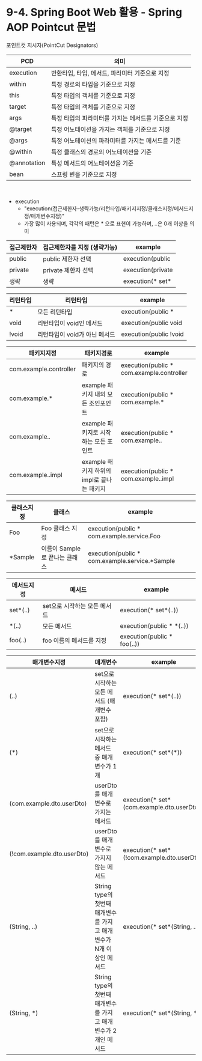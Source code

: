 # 9-4. Spring Boot Web 활용 - Spring AOP Pointcut 문법

포인트컷 지시자(PointCut Designators)

| PCD         | 의미                                                 |
| ----------- | ---------------------------------------------------- |
| execution   | 반환타입, 타입, 메서드, 파라미터 기준으로 지정       |
| within      | 특정 경로의 타입을 기준으로 지정                     |
| this        | 특정 타입의 객체를 기준으로 지정                     |
| target      | 특정 타입의 객체를 기준으로 지정                     |
| args        | 특정 타입의 파라미터를 가지는 메서드를 기준으로 지정 |
| @target     | 특정 어노테이션을 가지는 객체를 기준으로 지정        |
| @args       | 특정 어노테이션의 파라미터를 가지는 메서드를 기준    |
| @within     | 특정 클래스의 경로의 어노테이션을 기준               |
| @annotation | 특성 메서드의 어노테이션을 기준                      |
| bean        | 스프링 빈을 기준으로 지정                            |

<br/>

- execution
  - "execution(접근제한자-생략가능/리턴타입/패키지지정/클래스지정/메서드지정/매개변수지정)"
  - 가장 많이 사용되며, 각각의 패턴은 * 으로 표현이 가능하며, ..은 0개 이상을 의미

| 접근제한자 | 접근제한자를 지정 (생략가능) | example           |
| ---------- | ---------------------------- | ----------------- |
| public     | public 제한자 선택           | execution(public  |
| private    | private 제한자 선택          | execution(private |
| 생략       | 생략                         | execution(* set*  |

| 리턴타입 | 리턴타입                      | example                |
| -------- | ----------------------------- | ---------------------- |
| *        | 모든 리턴타입                 | execution(public *     |
| void     | 리턴타입이 void인 메서드      | execution(public void  |
| !void    | 리턴타입이 void가 아닌 메서드 | execution(public !void |

| 패키지지정             | 패키지경로                                 | example                                   |
| ---------------------- | ------------------------------------------ | ----------------------------------------- |
| com.example.controller | 패키지의 경로                              | execution(public * com.example.controller |
| com.example.*          | example 패키지 내의 모든 조인포인트        | execution(public * com.example.*          |
| com.example..          | example 패키지로 시작하는 모든 포인트      | execution(public * com.example..          |
| com.example..impl      | example 해키지 하위의 impl로 끝나는 패키지 | execution(public * com.example..impl      |

| 클래스지정 | 클래스                        | example                                        |
| ---------- | ----------------------------- | ---------------------------------------------- |
| Foo        | Foo 클래스 지정               | execution(public * com.example.service.Foo     |
| *Sample    | 이름이 Sample로 끝나는 클래스 | execution(public * com.example.service.*Sample |

| 메서드지정 | 메서드                       | example                     |
| ---------- | ---------------------------- | --------------------------- |
| set*(..)   | set으로 시작하는 모든 메서드 | execution(* set*(..))       |
| *(..)      | 모든 메서드                  | execution(public * *(..))   |
| foo(..)    | foo 이름의 메서드를 지정     | execution(public * foo(..)) |

| 매개변수지정               | 매개변수                                                     | example                                     |
| -------------------------- | ------------------------------------------------------------ | ------------------------------------------- |
| (..)                       | set으로 시작하는 모든 메서드 (매개변수 포함)                 | execution(* set*(..))                       |
| (*)                        | set으로 시작하는 메서드 중 매개변수가 1개                    | execution(* set*(\*))                       |
| (com.example.dto.userDto)  | userDto를 매개변수로 가지는 메서드                           | execution(* set*(com.example.dto.userDto))  |
| (!com.example.dto.userDto) | userDto를 매개변수로 가지지 않는 메서드                      | execution(* set*(!com.example.dto.userDto)) |
| (String, ..)               | String type의 첫번째 매개변수를 가지고 매개변수가 N개 이상인 메서드 | execution(* set*(String, ..))               |
| (String, *)                | String type의 첫번째 매개변수를 가지고 매개변수가 2개인 메서드 | execution(* set*(String, *))                |

<br/>